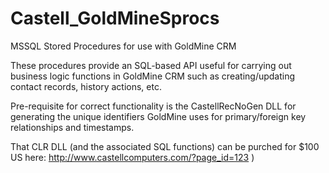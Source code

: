 # Castell_GoldMineSprocs
MSSQL Stored Procedures for use with GoldMine CRM

These procedures provide an SQL-based API useful for carrying out business logic functions in GoldMine CRM such as creating/updating contact records, history actions, etc. 

Pre-requisite for correct functionality is the CastellRecNoGen DLL for generating the unique identifiers GoldMine uses for primary/foreign key relationships and timestamps. 

That CLR DLL (and the associated SQL functions) can be purched for $100 US here: http://www.castellcomputers.com/?page_id=123 )
